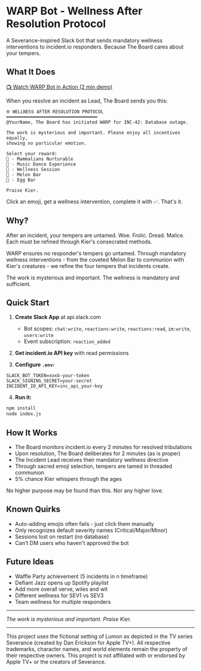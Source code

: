 # WARP Bot - Wellness After Resolution Protocol

A Severance-inspired Slack bot that sends mandatory wellness interventions to incident.io responders. Because The Board cares about your tempers.

## What It Does

[📺 Watch WARP Bot in Action (2 min demo)](https://vimeo.com/1120341879)

When you resolve an incident as Lead, The Board sends you this:

```
🌐 WELLNESS AFTER RESOLUTION PROTOCOL
━━━━━━━━━━━━━━━━━━━━━━━━━━━━━━━━━━
@YourName, The Board has initiated WARP for INC-42: Database outage.

The work is mysterious and important. Please enjoy all incentives equally, 
showing no particular emotion.

Select your reward:
🐐 - Mammalians Nurturable
💃 - Music Dance Experience  
🧘 - Wellness Session
🍉 - Melon Bar
🥚 - Egg Bar

Praise Kier.
```

Click an emoji, get a wellness intervention, complete it with ✅. That's it.

## Why?

After an incident, your tempers are untamed. Woe. Frolic. Dread. Malice. Each must be refined through Kier's consecrated methods.

WARP ensures no responder's tempers go untamed. Through mandatory wellness interventions - from the coveted Melon Bar to communion with Kier's creatures - we refine the four tempers that incidents create. 

The work is mysterious and important. The wellness is mandatory and sufficient.

## Quick Start

1. **Create Slack App** at api.slack.com
   - Bot scopes: `chat:write`, `reactions:write`, `reactions:read`, `im:write`, `users:write`
   - Event subscription: `reaction_added`

2. **Get incident.io API key** with read permissions

3. **Configure `.env`:**
```
SLACK_BOT_TOKEN=xoxb-your-token
SLACK_SIGNING_SECRET=your-secret
INCIDENT_IO_API_KEY=inc_api_your-key
```

4. **Run it:**
```bash
npm install
node index.js
```

## How It Works

- The Board monitors incident.io every 2 minutes for resolved tribulations
- Upon resolution, The Board deliberates for 2 minutes (as is proper)
- The Incident Lead receives their mandatory wellness directive
- Through sacred emoji selection, tempers are tamed in threaded communion
- 5% chance Kier whispers through the ages

No higher purpose may be found than this. Nor any higher love.

## Known Quirks

- Auto-adding emojis often fails - just click them manually
- Only recognizes default severity names (Critical/Major/Minor)
- Sessions lost on restart (no database)
- Can't DM users who haven't approved the bot

## Future Ideas

- Waffle Party achievement (5 incidents in n timeframe)
- Defiant Jazz opens up Spotify playlist
- Add more overall verve, wiles and wit
- Different wellness for SEV1 vs SEV3
- Team wellness for multiple responders

---

*The work is mysterious and important. Praise Kier.*

---
This project uses the fictional setting of Lumon as depicted in the TV series Severance (created by Dan Erickson for Apple TV+). All respective trademarks, character names, and world elements remain the property of their respective owners. This project is not affiliated with or endorsed by Apple TV+ or the creators of Severance.

